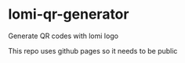 # lomi-qr-generator
Generate QR codes with lomi logo

This repo uses github pages so it needs to be public
